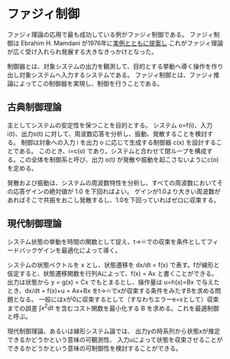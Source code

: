 # ファジィ制御

ファジィ理論の応用で最も成功している例がファジィ制御である。
ファジィ制御は Ebrahim H. Mamdani が1976年に[実例とともに提案し](https://www.sciencedirect.com/science/article/abs/pii/S0020737376800284)
これがファジィ理論が広く受け入れられ発展する大きなきっかけとなった。 

制御器とは、対象システムの出力を観測して、目的とする挙動へ導く操作を作り出し対象システムへ入力するシステムである。
ファジィ制御とは、ファジィ推論によってこの制御器を実現し、制御を行うことである。

## 古典制御理論
主としてシステムの安定性を保つことを目的とする。
システム o=f(i)、入力i(t)、出力o(t) に対して、周波数応答を分析し、振動、発散することを検討する。
制御は対象への入力 i を出力 o に応じて生成する制御器 c(x) を設計することである。
このとき、i=c(o) であり，システムと合わせて閉ループを構成する。この全体を制御系と呼び、出力 o(t) が発散や振動を起こさないようにc(o)を定める。

発散および振動は、システムの周波数特性を分析し、すべての周波数においてその応答ゲインの絶対値が 1.0 を下回ればよい。
ゲインが1.0より大きい周波数があればそこで共振をおこし発散するし、1.0を下回っていればゼロに収束する。

## 現代制御理論
システム状態の挙動を時間の関数として捉え、t->♾️での収束を条件としてフィードバックゲインを最適化によって導く。

システムの状態ベクトルを x とし、状態遷移を dx/dt = f(x) で表す。fが線形と仮定すると、状態遷移関数を行列Aによって、f(x) = Ax と書くことができる。
出力は状態から y = g(x) = Cx でもとまるとし、操作量は u=h(x)=Bx で与えたとき、dx/dt = f(x)+u = Ax+Bx をt->♾️でxが収束する条件をみたすBを求める問題となる。
一般にはxが0に収束するとして（すなわちエラーe=xとして）収束までの誤差 $\int x^2 dt$ を含むコスト関数を最小化する B を求める。これを最適制御と呼ぶ。

現代制御理論、あるいは線形システム論では、
出力yの時系列から状態xが推定できるかどうかという意味の可観測性、
入力uによって状態を収束させることができるかどうかという意味の可制御性を検討することができる。
